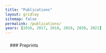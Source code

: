 ```yaml
---
title: "Publications"
layout: gridlay
sitemap: false
permalink: /publications/
years: [2016, 2017, 2018, 2019, 2020, 2021]
---
```


<style>
.jumbotron{
    padding:3%;
    padding-bottom:10px;
    padding-top:10px;
    margin-top:10px;
    margin-bottom:30px;
}
</style>

<div class="jumbotron">
### Preprints
<!-- {% bibliography --query @unpublished %} -->
</div>

<!-- <div class="jumbotron">
### Refereed journal articles
{% bibliography --query @article %}
</div> -->

<!-- <div class="jumbotron">
### Refereed conference proceedings
{% bibliography --query @inproceedings %}
</div> -->
